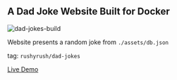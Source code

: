 ## A Dad Joke Website Built for Docker

![dad-jokes-build](https://github.com/rushyrush/dad-jokes/actions/workflows/docker_build.yaml/badge.svg)

Website presents a random joke from `./assets/db.json`

tag: `rushyrush/dad-jokes`

[Live Demo](https://dadjokes.rushdynamics.com/)
